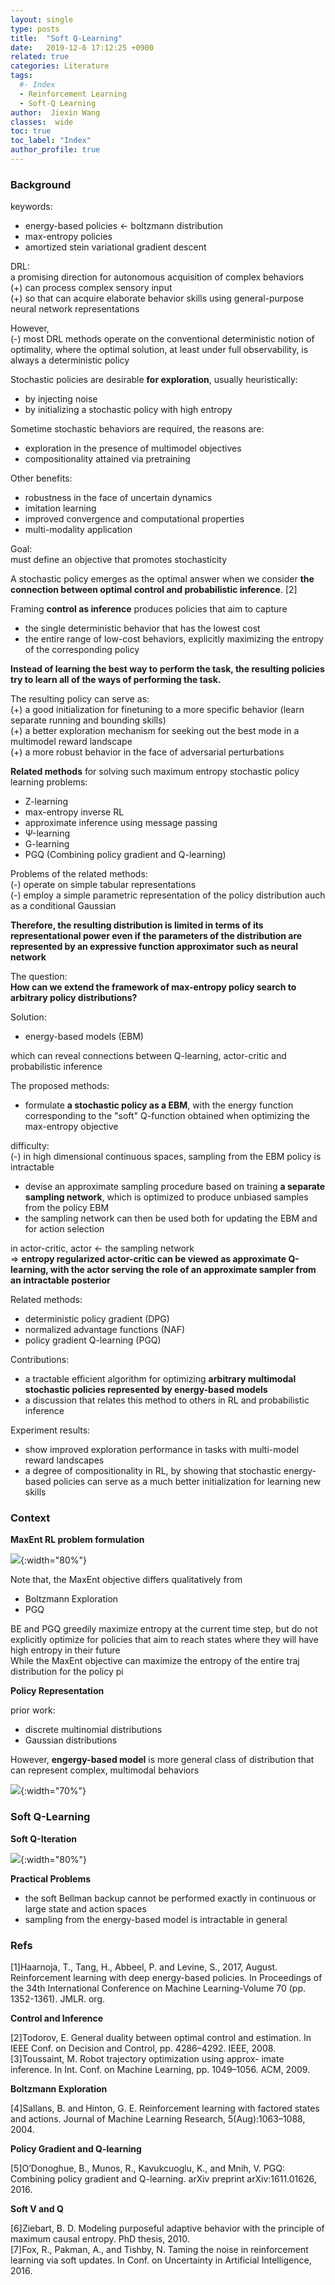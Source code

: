 ```yaml
---
layout: single
type: posts
title:  "Soft Q-Learning"
date:   2019-12-6 17:12:25 +0900
related: true
categories: Literature
tags:
  #- Index
  - Reinforcement Learning
  - Soft-Q Learning
author:  Jiexin Wang
classes:  wide
toc: true
toc_label: "Index"
author_profile: true
---
```


### Background

keywords:  
- energy-based policies <- boltzmann distribution
- max-entropy policies
- amortized stein variational gradient descent

DRL:  
a promising direction for autonomous acquisition of complex behaviors  
(+) can process complex sensory input  
(+) so that can acquire elaborate behavior skills using general-purpose neural network representations

However,  
(-) most DRL methods operate on the conventional deterministic notion of optimality, where the optimal solution, at least under full observability, is always a deterministic policy  

Stochastic policies are desirable **for exploration**, usually heuristically:  
- by injecting noise  
- by initializing a stochastic policy with high entropy    

Sometime stochastic behaviors are required, the reasons are:  
- exploration in the presence of multimodel objectives
- compositionality attained via pretraining  

Other benefits:  
- robustness in the face of uncertain dynamics
- imitation learning  
- improved convergence and computational properties  
- multi-modality application  

Goal:  
must define an objective that promotes stochasticity   

A stochastic policy emerges as the optimal answer when we consider **the connection between optimal control and probabilistic inference**. [2]  

Framing **control as inference** produces policies that aim to capture   
- the single deterministic behavior that has the lowest cost
- the entire range of low-cost behaviors, explicitly maximizing the entropy of the corresponding policy  

**Instead of learning the best way to perform the task, the resulting policies try to learn all of the ways of performing the task.**

The resulting policy can serve as:    
(+) a good initialization for finetuning to a more specific behavior (learn separate running and bounding skills)  
(+) a better exploration mechanism for seeking out the best mode in a multimodel reward landscape  
(+) a more robust behavior in the face of adversarial perturbations

**Related methods** for solving such maximum entropy stochastic policy learning problems:  
- Z-learning  
- max-entropy inverse RL
- approximate inference using message passing  
- Ψ-learning
- G-learning  
- PGQ (Combining policy gradient and Q-learning)

Problems of the related methods:  
(-) operate on simple tabular representations  
(-) employ a simple parametric representation of the policy distribution auch as a conditional Gaussian  

**Therefore, the resulting distribution is limited in terms of its representational power even if the parameters of the distribution are represented by an expressive function approximator such as neural network**

The question:  
**How can we extend the framework of max-entropy policy search to arbitrary policy distributions?**  

Solution:  
- energy-based models (EBM)   

which can reveal connections between Q-learning, actor-critic and probabilistic inference  

The proposed methods:

- formulate **a stochastic policy as a EBM**, with the energy function corresponding to the "soft" Q-function obtained when optimizing the max-entropy objective

difficulty:  
(-) in high dimensional continuous spaces, sampling from the EBM policy is intractable  

- devise an approximate sampling procedure based on training **a separate sampling network**, which is optimized to produce unbiased samples from the policy EBM
- the sampling network can then be used both for updating the EBM and for action selection

in actor-critic, actor <- the sampling network  
=> **entropy regularized actor-critic can be viewed as approximate Q-learning, with the actor serving the role of an approximate sampler from an intractable posterior**

Related methods:  
- deterministic policy gradient (DPG)
- normalized advantage functions (NAF)
- policy gradient Q-learning (PGQ)

Contributions:  
- a tractable efficient algorithm for optimizing **arbitrary multimodal stochastic policies represented by energy-based models**  
- a discussion that relates this method to others in RL and probabilistic inference  

Experiment results:  
- show improved exploration performance in tasks with multi-model reward landscapes  
- a degree of compositionality in RL, by showing that stochastic energy-based policies can serve as a much better initialization for learning new skills  

### Context

**MaxEnt RL problem formulation**

![](https://ha5ha6.github.io/judy_blog/assets/images/maxentrl.png){:width="80%"}

Note that, the MaxEnt objective differs qualitatively from  
- Boltzmann Exploration  
- PGQ  

BE and PGQ greedily maximize entropy at the current time step, but do not explicitly optimize for policies that aim to reach states where they will have high entropy in their future  
While the MaxEnt objective can maximize the entropy of the entire traj distribution for the policy pi  

**Policy Representation**  

prior work:  
- discrete multinomial distributions  
- Gaussian distributions  

However, **engergy-based model** is more general class of distribution that can represent complex, multimodal behaviors  

![](https://ha5ha6.github.io/judy_blog/assets/images/softbellman.png){:width="70%"}

### Soft Q-Learning

**Soft Q-Iteration**  

![](https://ha5ha6.github.io/judy_blog/assets/images/softqiter.jpg){:width="80%"}

**Practical Problems**  

- the soft Bellman backup cannot be performed exactly in continuous or large state and action spaces  
- sampling from the energy-based model is intractable in general  





### Refs

[1]Haarnoja, T., Tang, H., Abbeel, P. and Levine, S., 2017, August. Reinforcement learning with deep energy-based policies. In Proceedings of the 34th International Conference on Machine Learning-Volume 70 (pp. 1352-1361). JMLR. org.  

**Control and Inference**

[2]Todorov, E. General duality between optimal control and estimation. In IEEE Conf. on Decision and Control, pp. 4286–4292. IEEE, 2008.  
[3]Toussaint, M. Robot trajectory optimization using approx- imate inference. In Int. Conf. on Machine Learning, pp. 1049–1056. ACM, 2009.  

**Boltzmann Exploration**  

[4]Sallans, B. and Hinton, G. E. Reinforcement learning with factored states and actions. Journal of Machine Learning Research, 5(Aug):1063–1088, 2004.

**Policy Gradient and Q-learning**  

[5]O’Donoghue, B., Munos, R., Kavukcuoglu, K., and Mnih, V. PGQ: Combining policy gradient and Q-learning. arXiv preprint arXiv:1611.01626, 2016.

**Soft V and Q**  

[6]Ziebart, B. D. Modeling purposeful adaptive behavior with the principle of maximum causal entropy. PhD thesis, 2010.  
[7]Fox, R., Pakman, A., and Tishby, N. Taming the noise in reinforcement learning via soft updates. In Conf. on Uncertainty in Artificial Intelligence, 2016.
